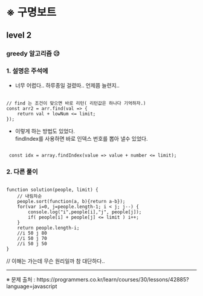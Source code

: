# ※ 구명보트
## level 2 
### greedy 알고리즘 😥

### 1. 설명은 주석에

- 너무 어렵다.. 하루종일 걸렸따.. 언제쯤 늘련지..
<pre><code>
// find 는 조건이 맞으면 바로 리턴( 리턴값은 하나다 기억하자.)
const arr2 = arr.find(val => {
    return val + lowNum <= limit;
});
</code></pre>

- 이렇게 하는 방법도 있었다.   
findIndex를 사용하면 바로 인덱스 번호를 뽑아 낼수 있었다.   
<pre><code>
 const idx = array.findIndex(value => value + number <= limit);
</code></pre>


### 2. 다른 풀이

<pre><code>
function solution(people, limit) {
    // 내림차순
    people.sort(function(a, b){return a-b});
    for(var i=0, j=people.length-1; i < j; j--) {
        console.log("i",people[i],"j", people[j]);
        if( people[i] + people[j] <= limit ) i++;
    }    
    return people.length-i;
    //i 50 j 80
    //i 50 j 70
    //i 50 j 50
}
</code></pre> 
// 이해는 가는데 무슨 원리일까 참 대단하다..

<hr>
※ 문제 출처 : https://programmers.co.kr/learn/courses/30/lessons/42885?language=javascript
